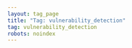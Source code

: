 ```yaml
---
layout: tag_page
title: "Tag: vulnerability_detection"
tag: vulnerability_detection
robots: noindex
---
```

